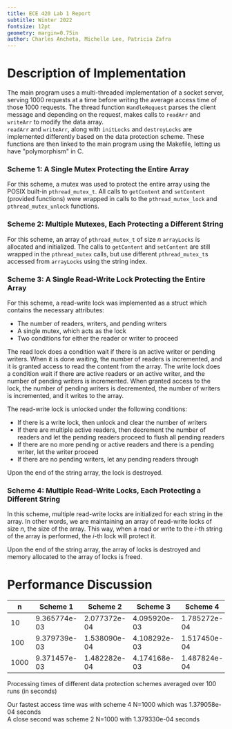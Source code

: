 ```yaml
---
title: ECE 420 Lab 1 Report
subtitle: Winter 2022
fontsize: 12pt
geometry: margin=0.75in
author: Charles Ancheta, Michelle Lee, Patricia Zafra
---
```


# Description of Implementation

The main program uses a multi-threaded implementation of a socket server, serving 1000 requests at a time before writing the average access time of those 1000 requests. The thread function `HandleRequest` parses the client message and depending on the request, makes calls to `readArr` and `writeArr` to modify the data array.  
`readArr` and `writeArr`, along with `initLocks` and `destroyLocks` are implemented differently based on the data protection scheme. These functions are then linked to the main program using the Makefile, letting us have "polymorphism" in C.

### Scheme 1: A Single Mutex Protecting the Entire Array

For this scheme, a mutex was used to protect the entire array using the POSIX built-in `pthread_mutex_t`. All calls to `getContent` and `setContent` (provided functions) were wrapped in calls to the `pthread_mutex_lock` and `pthread_mutex_unlock` functions.

### Scheme 2: Multiple Mutexes, Each Protecting a Different String

For this scheme, an array of `pthread_mutex_t` of size _n_ `arrayLocks` is allocated and initialized. The calls to `getContent` and `setContent` are still wrapped in the `pthread_mutex` calls, but use different `pthread_mutex_t`s accessed from `arrayLocks` using the string index.

### Scheme 3: A Single Read-Write Lock Protecting the Entire Array

For this scheme, a read-write lock was implemented as a struct which contains the necessary attributes:

- The number of readers, writers, and pending writers
- A single mutex, which acts as the lock
- Two conditions for either the reader or writer to proceed

The read lock does a condition wait if there is an active writer or pending writers. When it is done waiting, the number of readers is incremented, and it is granted access to read the content from the array. The write lock does a condition wait if there are active readers or an active writer, and the number of pending writers is incremented. When granted access to the lock, the number of pending writers is decremented, the number of writers is incremented, and it writes to the array.

The read-write lock is unlocked under the following conditions:

- If there is a write lock, then unlock and clear the number of writers
- If there are multiple active readers, then decrement the number of readers and let the pending readers proceed to flush all pending readers
- If there are no more pending or active readers and there is a pending writer, let the writer proceed
- If there are no pending writers, let any pending readers through

Upon the end of the string array, the lock is destroyed.

### Scheme 4: Multiple Read-Write Locks, Each Protecting a Different String

In this scheme, multiple read-write locks are initialized for each string in the array. In other words, we are maintaining an array of read-write locks of size _n_, the size of the array. This way, when a read or write to the _i_-th string of the array is performed, the _i_-th lock will protect it.

Upon the end of the string array, the array of locks is destroyed and memory allocated to the array of locks is freed.

# Performance Discussion

| n    | Scheme 1     | Scheme 2     | Scheme 3     | Scheme 4     |
| ---- | ------------ | ------------ | ------------ | ------------ |
| 10   | 9.365774e-03 | 2.077372e-04 | 4.095920e-03 | 1.785272e-04 |
| 100  | 9.379739e-03 | 1.538090e-04 | 4.108292e-03 | 1.517450e-04 |
| 1000 | 9.371457e-03 | 1.482282e-04 | 4.174168e-03 | 1.487824e-04 |

Processing times of different data protection schemes averaged over 100 runs (in seconds)

Our fastest access time was with scheme 4 N=1000 which was 1.379058e-04 seconds  
A close second was scheme 2 N=1000 with 1.379330e-04 seconds
